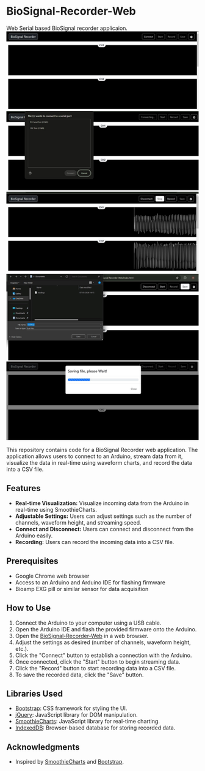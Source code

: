 # BioSignal-Recorder-Web

Web Serial based BioSignal recorder applicaion.
![Alt text](images/img1.png)
![Alt text](images/img2.png)
![Alt text](images/img3.png)
![Alt text](images/img4.png)
![Alt text](images/img5.png)



This repository contains code for a BioSignal Recorder web application. The application allows users to connect to an Arduino, stream data from it, visualize the data in real-time using waveform charts, and record the data into a CSV file.

## Features

- **Real-time Visualization:** Visualize incoming data from the Arduino in real-time using SmoothieCharts.
- **Adjustable Settings:** Users can adjust settings such as the number of channels, waveform height, and streaming speed.
- **Connect and Disconnect:** Users can connect and disconnect from the Arduino easily.
- **Recording:** Users can record the incoming data into a CSV file.

## Prerequisites

- Google Chrome web browser
- Access to an Arduino and Arduino IDE for flashing firmware
- Bioamp EXG pill or similar sensor for data acquisition

## How to Use

1. Connect the Arduino to your computer using a USB cable.
2. Open the Arduino IDE and flash the provided firmware onto the Arduino.
3. Open the [BioSignal-Recorder-Web](https://docs.upsidedownlabs.tech/BioSignal-Recorder-Web/) in a web browser.
4. Adjust the settings as desired (number of channels, waveform height, etc.).
5. Click the "Connect" button to establish a connection with the Arduino.
6. Once connected, click the "Start" button to begin streaming data.
7. Click the "Record" button to start recording data into a CSV file.
8. To save the recorded data, click the "Save" button.

## Libraries Used

- [Bootstrap](https://getbootstrap.com/): CSS framework for styling the UI.
- [jQuery](https://jquery.com/): JavaScript library for DOM manipulation.
- [SmoothieCharts](http://smoothiecharts.org/): JavaScript library for real-time charting.
- [IndexedDB](https://developer.mozilla.org/en-US/docs/Web/API/IndexedDB_API): Browser-based database for storing recorded data.

## Acknowledgments

- Inspired by [SmoothieCharts](http://smoothiecharts.org/) and [Bootstrap](https://getbootstrap.com/).

